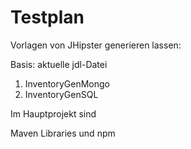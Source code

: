 Testplan
========

Vorlagen von JHipster generieren lassen:

Basis: aktuelle jdl-Datei

1. InventoryGenMongo
2. InventoryGenSQL

Im Hauptprojekt sind 


Maven Libraries und npm 